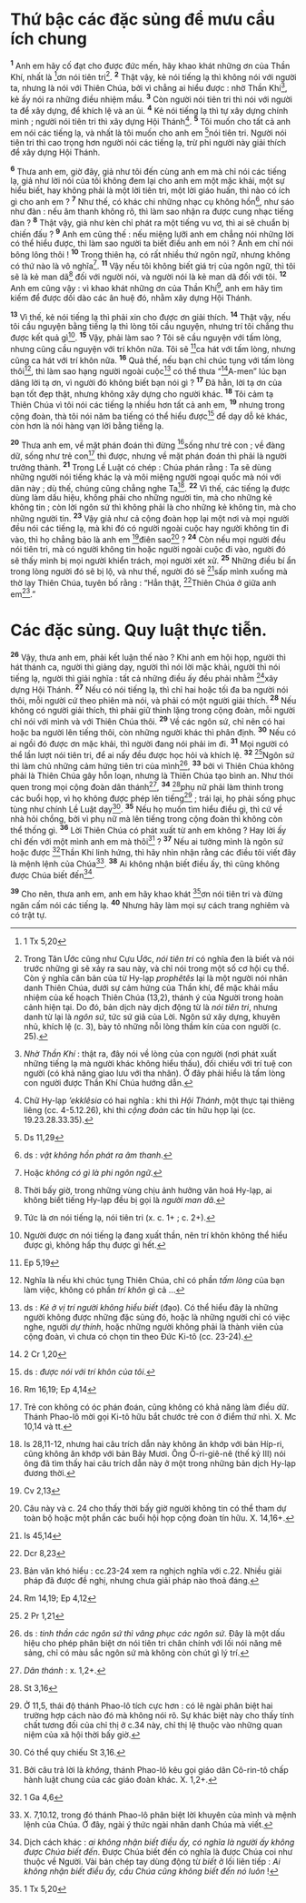 # Thứ bậc các đặc sủng để mưu cầu ích chung
<sup><b>1</b></sup> Anh em hãy cố đạt cho được đức mến, hãy khao khát những ơn của Thần Khí, nhất là [^1*]ơn nói tiên tri[^1]. <sup><b>2</b></sup> Thật vậy, kẻ nói tiếng lạ thì không nói với người ta, nhưng là nói với Thiên Chúa, bởi vì chẳng ai hiểu được : nhờ Thần Khí[^2], kẻ ấy nói ra những điều nhiệm mầu. <sup><b>3</b></sup> Còn người nói tiên tri thì nói với người ta để xây dựng, để khích lệ và an ủi. <sup><b>4</b></sup> Kẻ nói tiếng lạ thì tự xây dựng chính mình ; người nói tiên tri thì xây dựng Hội Thánh[^3]. <sup><b>5</b></sup> Tôi muốn cho tất cả anh em nói các tiếng lạ, và nhất là tôi muốn cho anh em [^2*]nói tiên tri. Người nói tiên tri thì cao trọng hơn người nói các tiếng lạ, trừ phi người này giải thích để xây dựng Hội Thánh.

<sup><b>6</b></sup> Thưa anh em, giờ đây, giả như tôi đến cùng anh em mà chỉ nói các tiếng lạ, giả như lời nói của tôi không đem lại cho anh em một mặc khải, một sự hiểu biết, hay không phải là một lời tiên tri, một lời giáo huấn, thì nào có ích gì cho anh em ? <sup><b>7</b></sup> Như thế, có khác chi những nhạc cụ không hồn[^4], như sáo như đàn : nếu âm thanh không rõ, thì làm sao nhận ra được cung nhạc tiếng đàn ? <sup><b>8</b></sup> Thật vậy, giả như kèn chỉ phát ra một tiếng vu vơ, thì ai sẽ chuẩn bị chiến đấu ? <sup><b>9</b></sup> Anh em cũng thế : nếu miệng lưỡi anh em chẳng nói những lời có thể hiểu được, thì làm sao người ta biết điều anh em nói ? Anh em chỉ nói bông lông thôi ! <sup><b>10</b></sup> Trong thiên hạ, có rất nhiều thứ ngôn ngữ, nhưng không có thứ nào là vô nghĩa[^5]. <sup><b>11</b></sup> Vậy nếu tôi không biết giá trị của ngôn ngữ, thì tôi sẽ là kẻ man dã[^6] đối với người nói, và người nói là kẻ man dã đối với tôi. <sup><b>12</b></sup> Anh em cũng vậy : vì khao khát những ơn của Thần Khí[^7], anh em hãy tìm kiếm để được dồi dào các ân huệ đó, nhằm xây dựng Hội Thánh.

<sup><b>13</b></sup> Vì thế, kẻ nói tiếng lạ thì phải xin cho được ơn giải thích. <sup><b>14</b></sup> Thật vậy, nếu tôi cầu nguyện bằng tiếng lạ thì lòng tôi cầu nguyện, nhưng trí tôi chẳng thu được kết quả gì[^8]. <sup><b>15</b></sup> Vậy, phải làm sao ? Tôi sẽ cầu nguyện với tấm lòng, nhưng cũng cầu nguyện với trí khôn nữa. Tôi sẽ [^3*]ca hát với tấm lòng, nhưng cũng ca hát với trí khôn nữa. <sup><b>16</b></sup> Quả thế, nếu bạn chỉ chúc tụng với tấm lòng thôi[^9], thì làm sao hạng người ngoài cuộc[^10] có thể thưa “[^4*]A-men” lúc bạn dâng lời tạ ơn, vì người đó không biết bạn nói gì ? <sup><b>17</b></sup> Đã hẳn, lời tạ ơn của bạn tốt đẹp thật, nhưng không xây dựng cho người khác. <sup><b>18</b></sup> Tôi cảm tạ Thiên Chúa vì tôi nói các tiếng lạ nhiều hơn tất cả anh em, <sup><b>19</b></sup> nhưng trong cộng đoàn, thà tôi nói năm ba tiếng có thể hiểu được[^11] để dạy dỗ kẻ khác, còn hơn là nói hàng vạn lời bằng tiếng lạ.

<sup><b>20</b></sup> Thưa anh em, về mặt phán đoán thì đừng [^5*]sống như trẻ con ; về đàng dữ, sống như trẻ con[^12] thì được, nhưng về mặt phán đoán thì phải là người trưởng thành. <sup><b>21</b></sup> Trong Lề Luật có chép : Chúa phán rằng : Ta sẽ dùng những người nói tiếng khác lạ và môi miệng người ngoại quốc mà nói với dân này ; dù thế, chúng cũng chẳng nghe Ta[^13]. <sup><b>22</b></sup> Vì thế, các tiếng lạ được dùng làm dấu hiệu, không phải cho những người tin, mà cho những kẻ không tin ; còn lời ngôn sứ thì không phải là cho những kẻ không tin, mà cho những người tin. <sup><b>23</b></sup> Vậy giả như cả cộng đoàn họp lại một nơi và mọi người đều nói các tiếng lạ, mà khi đó có người ngoài cuộc hay người không tin đi vào, thì họ chẳng bảo là anh em [^6*]điên sao[^14] ? <sup><b>24</b></sup> Còn nếu mọi người đều nói tiên tri, mà có người không tin hoặc người ngoài cuộc đi vào, người đó sẽ thấy mình bị mọi người khiển trách, mọi người xét xử. <sup><b>25</b></sup> Những điều bí ẩn trong lòng người đó sẽ bị lộ, và như thế, người đó sẽ [^7*]sấp mình xuống mà thờ lạy Thiên Chúa, tuyên bố rằng : “Hẳn thật, [^8*]Thiên Chúa ở giữa anh em[^15].”

# Các đặc sủng. Quy luật thực tiễn.
<sup><b>26</b></sup> Vậy, thưa anh em, phải kết luận thế nào ? Khi anh em hội họp, người thì hát thánh ca, người thì giảng dạy, người thì nói lời mặc khải, người thì nói tiếng lạ, người thì giải nghĩa : tất cả những điều ấy đều phải nhằm [^9*]xây dựng Hội Thánh. <sup><b>27</b></sup> Nếu có nói tiếng lạ, thì chỉ hai hoặc tối đa ba người nói thôi, mỗi người cứ theo phiên mà nói, và phải có một người giải thích. <sup><b>28</b></sup> Nếu không có người giải thích, thì phải giữ thinh lặng trong cộng đoàn, mỗi người chỉ nói với mình và với Thiên Chúa thôi. <sup><b>29</b></sup> Về các ngôn sứ, chỉ nên có hai hoặc ba người lên tiếng thôi, còn những người khác thì phân định. <sup><b>30</b></sup> Nếu có ai ngồi đó được ơn mặc khải, thì người đang nói phải im đi. <sup><b>31</b></sup> Mọi người có thể lần lượt nói tiên tri, để ai nấy đều được học hỏi và khích lệ. <sup><b>32</b></sup> [^10*]Ngôn sứ thì làm chủ những cảm hứng tiên tri của mình[^16], <sup><b>33</b></sup> bởi vì Thiên Chúa không phải là Thiên Chúa gây hỗn loạn, nhưng là Thiên Chúa tạo bình an. Như thói quen trong mọi cộng đoàn dân thánh[^17], <sup><b>34</b></sup> [^11*]phụ nữ phải làm thinh trong các buổi họp, vì họ không được phép lên tiếng[^18] ; trái lại, họ phải sống phục tùng như chính Lề Luật dạy[^19]. <sup><b>35</b></sup> Nếu họ muốn tìm hiểu điều gì, thì cứ về nhà hỏi chồng, bởi vì phụ nữ mà lên tiếng trong cộng đoàn thì không còn thể thống gì. <sup><b>36</b></sup> Lời Thiên Chúa có phát xuất từ anh em không ? Hay lời ấy chỉ đến với một mình anh em mà thôi[^20] ? <sup><b>37</b></sup> Nếu ai tưởng mình là ngôn sứ hoặc được [^12*]Thần Khí linh hứng, thì hãy nhìn nhận rằng các điều tôi viết đây là mệnh lệnh của Chúa[^21]. <sup><b>38</b></sup> Ai không nhận biết điều ấy, thì cũng không được Chúa biết đến[^22].

<sup><b>39</b></sup> Cho nên, thưa anh em, anh em hãy khao khát [^13*]ơn nói tiên tri và đừng ngăn cấm nói các tiếng lạ. <sup><b>40</b></sup> Nhưng hãy làm mọi sự cách trang nghiêm và có trật tự.

[^1]: Trong Tân Ước cũng như Cựu Ước, <i>nói tiên tri</i> có nghĩa đen là biết và nói trước những gì sẽ xảy ra sau này, và chỉ nói trong một số cơ hội cụ thể. Còn ý nghĩa căn bản của từ Hy-lạp <i>prophêtês</i> lại là một người nói nhân danh Thiên Chúa, dưới sự cảm hứng của Thần khí, để mặc khải mầu nhiệm của kế hoạch Thiên Chúa (13,2), thánh ý của Người trong hoàn cảnh hiện tại. Do đó, bản dịch này dịch động từ là <i>nói tiên tri</i>, nhưng danh từ lại là <i>ngôn sứ</i>, tức sứ giả của Lời. Ngôn sứ xây dựng, khuyên nhủ, khích lệ (c. 3), bày tỏ những nỗi lòng thầm kín của con người (c. 25).
[^2]: <i>Nhờ Thần Khí</i> : thật ra, đây nói về lòng của con người (nơi phát xuất những tiếng lạ mà người khác không hiểu thấu), đối chiếu với trí tuệ con người (có khả năng giao lưu với tha nhân). Ở đây phải hiểu là tấm lòng con người được Thần Khí Chúa hướng dẫn.
[^3]: Chữ Hy-lạp <i>’ekklêsia</i> có hai nghĩa : khi thì <i>Hội Thánh</i>, một thực tại thiêng liêng (cc. 4-5.12.26), khi thì <i>cộng đoàn</i> các tín hữu họp lại (cc. 19.23.28.33.35).
[^4]: ds : <i>vật không hồn phát ra âm thanh</i>.
[^5]: Hoặc <i>không có gì là phi ngôn ngữ</i>.
[^6]: Thời bấy giờ, trong những vùng chịu ảnh hưởng văn hoá Hy-lạp, ai không biết tiếng Hy-lạp đều bị gọi là <i>người man dã</i>.
[^7]: Tức là ơn nói tiếng lạ, nói tiên tri (x. c. 1+ ; c. 2+).
[^8]: Người được ơn nói tiếng lạ đang xuất thần, nên trí khôn không thể hiểu được gì, không hấp thụ được gì hết.
[^9]: Nghĩa là nếu khi chúc tụng Thiên Chúa, chỉ có phần <i>tấm lòng</i> của bạn làm việc, không có phần <i>trí khôn</i> gì cả ...
[^10]: ds : <i>Kẻ ở vị trí người không hiểu biết</i> (đạo). Có thể hiểu đây là những người không được những đặc sủng đó, hoặc là những người chỉ có việc nghe, người <i>dự thính</i>, hoặc những người không phải là thành viên của cộng đoàn, vì chưa có chọn tin theo Đức Ki-tô (cc. 23-24).
[^11]: ds : <i>được nói với trí khôn của tôi</i>.
[^12]: Trẻ con không có óc phán đoán, cũng không có khả năng làm điều dữ. Thánh Phao-lô mời gọi Ki-tô hữu bắt chước trẻ con ở điểm thứ nhì. X. Mc 10,14 và tt.
[^13]: Is 28,11-12, nhưng hai câu trích dẫn này không ăn khớp với bản Híp-ri, cũng không ăn khớp với bản Bảy Mươi. Ông Ô-ri-giê-nê (thế kỷ III) nói ông đã tìm thấy hai câu trích dẫn này ở một trong những bản dịch Hy-lạp đương thời.
[^14]: Câu này và c. 24 cho thấy thời bấy giờ người không tin có thể tham dự toàn bộ hoặc một phần các buổi hội họp cộng đoàn tín hữu. X. 14,16+.
[^15]: Bản văn khó hiểu : cc.23-24 xem ra nghịch nghĩa với c.22. Nhiều giải pháp đã được đề nghị, nhưng chưa giải pháp nào thoả đáng.
[^16]: ds : <i>tinh thần các ngôn sứ thì vâng phục các ngôn sứ</i>. Đây là một dấu hiệu cho phép phân biệt ơn nói tiên tri chân chính với lối nói năng mê sảng, chỉ có màu sắc ngôn sứ mà không còn chút gì lý trí.
[^17]: <i>Dân thánh</i> : x. 1,2+.
[^18]: Ở 11,5, thái độ thánh Phao-lô tích cực hơn : có lẽ ngài phân biệt hai trường hợp cách nào đó mà không nói rõ. Sự khác biệt này cho thấy tính chất tương đối của chỉ thị ở c.34 này, chỉ thị lệ thuộc vào những quan niệm của xã hội thời bấy giờ.
[^19]: Có thể quy chiếu St 3,16.
[^20]: Bởi câu trả lời là <i>không</i>, thánh Phao-lô kêu gọi giáo dân Cô-rin-tô chấp hành luật chung của các giáo đoàn khác. X. 1,2+.
[^21]: X. 7,10.12, trong đó thánh Phao-lô phân biệt lời khuyên của mình và mệnh lệnh của Chúa. Ở đây, ngài ý thức ngài nhân danh Chúa mà viết.
[^22]: Dịch cách khác : <i>ai không nhận biết điều ấy, có nghĩa là người ấy không được Chúa biết đến</i>. Được Chúa biết đến có nghĩa là được Chúa coi như thuộc về Người. Vài bản chép tay dùng động từ <i>biết</i> ở lối liên tiếp : <i>Ai không nhận biết điều ấy, cầu Chúa cũng không biết đến nó luôn</i> !
[^1*]: 1 Tx 5,20
[^2*]: Ds 11,29
[^3*]: Ep 5,19
[^4*]: 2 Cr 1,20
[^5*]: Rm 16,19; Ep 4,14
[^6*]: Cv 2,13
[^7*]: Is 45,14
[^8*]: Dcr 8,23
[^9*]: Rm 14,19; Ep 4,12
[^10*]: 2 Pr 1,21
[^11*]: St 3,16
[^12*]: 1 Ga 4,6
[^13*]: 1 Tx 5,20
